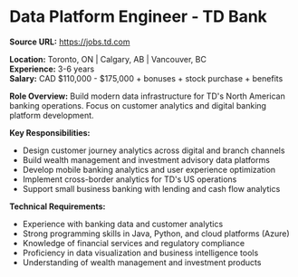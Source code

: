 # Data Platform Engineer - TD Bank

**Source URL:** https://jobs.td.com

**Location:** Toronto, ON | Calgary, AB | Vancouver, BC  
**Experience:** 3-6 years  
**Salary:** CAD $110,000 - $175,000 + bonuses + stock purchase + benefits

**Role Overview:**
Build modern data infrastructure for TD's North American banking operations. Focus on customer analytics and digital banking platform development.

**Key Responsibilities:**
- Design customer journey analytics across digital and branch channels
- Build wealth management and investment advisory data platforms
- Develop mobile banking analytics and user experience optimization
- Implement cross-border analytics for TD's US operations
- Support small business banking with lending and cash flow analytics

**Technical Requirements:**
- Experience with banking data and customer analytics
- Strong programming skills in Java, Python, and cloud platforms (Azure)
- Knowledge of financial services and regulatory compliance
- Proficiency in data visualization and business intelligence tools
- Understanding of wealth management and investment products